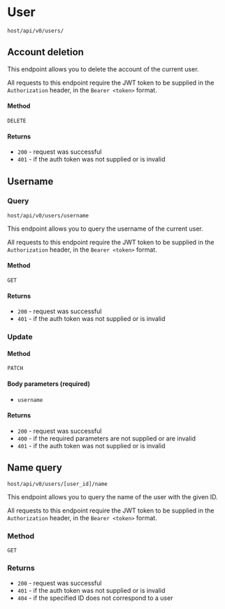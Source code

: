 # User

`host/api/v0/users/`

## Account deletion

This endpoint allows you to delete the account of the current user.

All requests to this endpoint require the JWT token to be supplied in the `Authorization` header, in the `Bearer <token>` format.

#### Method

`DELETE`

#### Returns

- `200` - request was successful
- `401` - if the auth token was not supplied or is invalid

## Username

### Query

`host/api/v0/users/username`

This endpoint allows you to query the username of the current user.

All requests to this endpoint require the JWT token to be supplied in the `Authorization` header, in the `Bearer <token>` format.

#### Method

`GET`

#### Returns

- `200` - request was successful
- `401` - if the auth token was not supplied or is invalid

### Update

#### Method

`PATCH`

#### Body parameters (**required**)

- `username`

#### Returns

- `200` - request was successful
- `400` - if the required parameters are not supplied or are invalid
- `401` - if the auth token was not supplied or is invalid

## Name query

`host/api/v0/users/[user_id]/name`

This endpoint allows you to query the name of the user with the given ID.

All requests to this endpoint require the JWT token to be supplied in the `Authorization` header, in the `Bearer <token>` format.

### Method

`GET`

### Returns

- `200` - request was successful
- `401` - if the auth token was not supplied or is invalid
- `404` - if the specified ID does not correspond to a user
